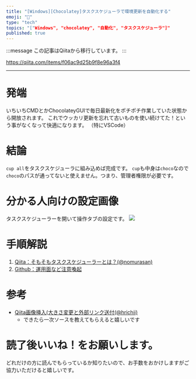 ```yaml
---
title: "[Windows][Chocolatey]タスクスケジューラで環境更新を自動化する"
emoji: "📝"
type: "tech"
topics: "["Windows", "chocolatey", "自動化", "タスクスケジューラ"]"
published: true
---
```


:::message
この記事はQiitaから移行しています。
:::

https://qiita.com/items/f06ac9d25b9f8e96a3f4

---

# 発端
いちいちCMDとかChocolateyGUIで毎日最新化をポチポチ作業していた状態から開放されます。
これでウッカリ更新を忘れて古いものを使い続けてた！という事がなくなって快適になります。
（特にVSCode）

# 結論
`cup all`をタスクスケジューラに組み込めば完成です。
`cup`も中身は`choco`なので`choco`のパスが通ってないと使えません。つまり、管理者権限が必要です。

# 分かる人向けの設定画像
タスクスケジューラーを開いて操作タブの設定です。
[<img src = "https://user-images.githubusercontent.com/15845907/144951250-bc7a40fe-0993-44a8-8a17-2900131ea30f.png">](https://user-images.githubusercontent.com/15845907/144951250-bc7a40fe-0993-44a8-8a17-2900131ea30f.png)

# 手順解説
1. [Qiita：そもそもタスクスケジューラーとは？(@nomurasan)](https://qiita.com/nomurasan/items/dba72d1ec1d194b74a33) 
1. [Github：運用面など注意喚起](https://github.com/shimajima-eiji/Chocolatey/blob/master/%E3%82%BF%E3%82%B9%E3%82%AF%E3%82%B9%E3%82%B1%E3%82%B8%E3%83%A5%E3%83%BC%E3%83%A9/cupall.md)

# 参考

- [Qiita画像挿入(大きさ変更と外部リンク送付(@hrichii)](https://qiita.com/SUZUKI_Masaya/items/1fd9489e631c78e5b007)
  - できたら一次ソースを教えてもらえると嬉しいです

# 読了後いいね！をお願いします。
どれだけの方に読んでもらっているか知りたいので、お手数をおかけしますがご協力いただけると嬉しいです。

